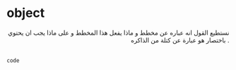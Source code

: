 #  object
<div dir=rtl>
نستطيع القول انه عباره عن مخطط و ماذا يفعل هذا المخطط و على ماذا يجب ان يحتوي . باختصار هو عبارة عن كتلة من الذاكره
</div>
<br>

```
code
```
